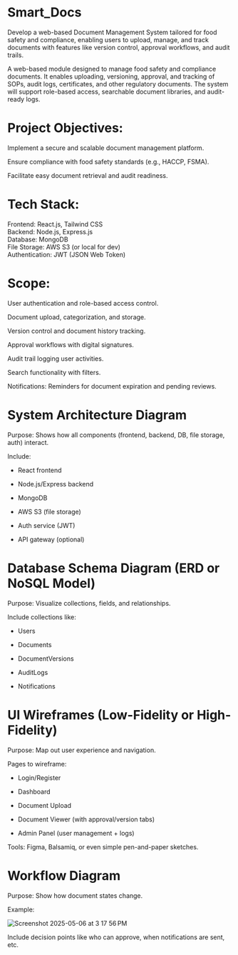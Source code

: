 # Smart_Docs
Develop a web-based Document Management System tailored for food safety and compliance, enabling users to upload, manage, and track documents with features like version control, approval workflows, and audit trails.

A web-based module designed to manage food safety and compliance documents. It enables uploading, versioning, approval, and tracking of SOPs, audit logs, certificates, and other regulatory documents. The system will support role-based access, searchable document libraries, and audit-ready logs.

# Project Objectives:
Implement a secure and scalable document management platform.

Ensure compliance with food safety standards (e.g., HACCP, FSMA).

Facilitate easy document retrieval and audit readiness.


# Tech Stack:
Frontend: React.js, Tailwind CSS <br>
Backend: Node.js, Express.js <br>
Database: MongoDB <br>
File Storage: AWS S3 (or local for dev) <br>
Authentication: JWT (JSON Web Token) <br>

# Scope:
User authentication and role-based access control.

Document upload, categorization, and storage.

Version control and document history tracking.

Approval workflows with digital signatures.

Audit trail logging user activities.

Search functionality with filters. 

Notifications: Reminders for document expiration and pending reviews.


# System Architecture Diagram
Purpose: Shows how all components (frontend, backend, DB, file storage, auth) interact.

Include:

- React frontend

- Node.js/Express backend

- MongoDB

- AWS S3 (file storage)

- Auth service (JWT)

- API gateway (optional)


# Database Schema Diagram (ERD or NoSQL Model)
Purpose: Visualize collections, fields, and relationships.

Include collections like:

- Users

- Documents

- DocumentVersions

- AuditLogs

- Notifications

# UI Wireframes (Low-Fidelity or High-Fidelity)
Purpose: Map out user experience and navigation.

Pages to wireframe:

- Login/Register

- Dashboard

- Document Upload

- Document Viewer (with approval/version tabs)

- Admin Panel (user management + logs)

Tools: Figma, Balsamiq, or even simple pen-and-paper sketches.

# Workflow Diagram
Purpose: Show how document states change.

Example:

![Screenshot 2025-05-06 at 3 17 56 PM](https://github.com/user-attachments/assets/25764ce9-97af-4c10-8102-936059d5e6c7)

    
Include decision points like who can approve, when notifications are sent, etc.



